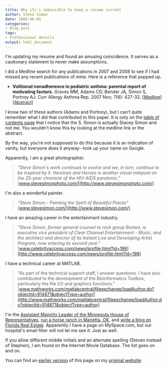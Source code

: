 ```yaml
---
title: Why it\'s impossible to keep a resume current
author: Steve Simon
date: 2008-06-05
categories:
- Blog post
tags:
- Professional details
output: html_document
---
```

I\'m updating my resume and found an amusing coincidence. It serves as a
cautionary statement to never make assumptions.

I did a Medline search for any publications in 2007 and 2008 to see if I
had missed any recent publications of mine. Here is a reference that
popped up.

-   **Volitional nonadherence in pediatric asthma: parental report of
    motivating factors.** Graves MM, Adams CD, Bender JA, Simon S,
    Portnoy AJ. Curr Allergy Asthma Rep. 2007 Nov; 7(6): 427-32.
    [\[Medline\]](http://www.ncbi.nlm.nih.gov/pubmed/17986372)
    [\[Abstract\]](http://www.current-reports.com/article_frame.cfm?PubID=AL07-6-1-04&Type=Abstract)

I know two of these authors (Adams and Portnoy), but I can\'t quite
remember what I did that contributed to this paper. It is only on the
[table of contents
page](http://www.current-reports.com/contents.cfm?Volume=7&Issue=6) that
I notice that the S. Simon is actually Stacey Simon and not me. You
wouldn\'t know this by looking at the medline link or the abstract.

By the way, you\'re not supposed to do this because it is an indication
of vanity, but everyone does it anyway\--look up your name on Google.

Apparently, I am a great photographer.

> *\"Steve Simon\'s work continues to evolve and we, in turn, continue
> to be inspired by it. Heroines and Heroes is another visual milepost
> on the 25-year chronicle of the HIV-AIDS pandemic.\"*
> [www.stevesimonphoto.com/](http://www.stevesimonphoto.com/)

I\'m also a wonderful painter.

> *\"Steve Simon - Painting the Spirit of Beautiful Places\"*
> [www.stevesimon.com/](http://www.stevesimon.com/)

I have an amazing career in the entertainment industry.

> *\"Steve Simon, former general counsel to rock group Boston, is
> executive vice president of Clear Channel Entertainment - Music, and
> the architect and director of its Instant Live and Developing Artist
> Program, now entering its second year.\"*
> [www.celebrityaccess.com/news/profile.html?id=198](http://www.celebrityaccess.com/news/profile.html?id=198)

I have a technical career at MATLAB.

> \"As part of the technical support staff, I answer questions. I have
> also contributed to the development of the Bioinformatics Toolbox,
> particularly the file I/O and graphics functions.\"
> [www.mathworks.com/matlabcentral/fileexchange/loadAuthor.do?objectId=914871&objectType=author](http://www.mathworks.com/matlabcentral/fileexchange/loadAuthor.do?objectId=914871&objectType=author)

I\'m the [Assistant Majority Leader of the Minnesota House of
Representatives](http://www.house.leg.state.mn.us/members/members.asp?district=44a),
[run a horse ranch in Marietta,
OK](http://www.customcrome.com/ranch.htm), and [write a blog on Florida
Real Estate](http://stevesimon.us/blog/). Apparently I have a page on
MySpace.com, but our hospital\'s email filter will not let me see it.
Just as well.

If you allow different middle initials and an alternate spelling (Steven
instead of Stephen), I am found on the Internet Movie Database. The list
goes on and on.

You can find an [earlier version](http://www.pmean.com/08/ImpossibleResume.html) of this page on my [original website](http://www.pmean.com/original_site.html).
